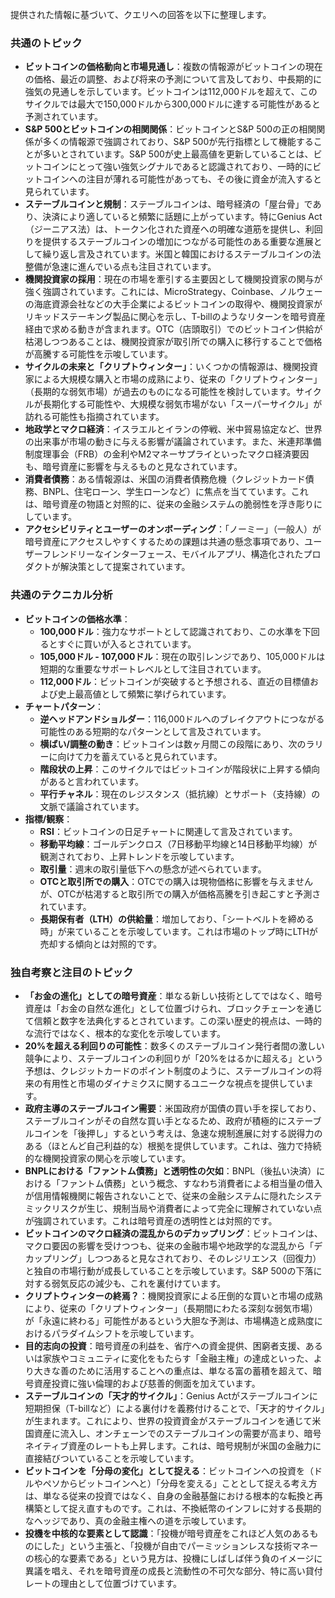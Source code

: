 提供された情報に基づいて、クエリへの回答を以下に整理します。

### 共通のトピック

- **ビットコインの価格動向と市場見通し**：複数の情報源がビットコインの現在の価格、最近の調整、および将来の予測について言及しており、中長期的に強気の見通しを示しています。ビットコインは112,000ドルを超えて、このサイクルでは最大で150,000ドルから300,000ドルに達する可能性があると予測されています。
- **S&P 500とビットコインの相関関係**：ビットコインとS&P 500の正の相関関係が多くの情報源で強調されており、S&P 500が先行指標として機能することが多いとされています。S&P 500が史上最高値を更新していることは、ビットコインにとって強い強気シグナルであると認識されており、一時的にビットコインへの注目が薄れる可能性があっても、その後に資金が流入すると見られています。
- **ステーブルコインと規制**：ステーブルコインは、暗号経済の「屋台骨」であり、決済により適していると頻繁に話題に上がっています。特にGenius Act（ジーニアス法）は、トークン化された資産への明確な道筋を提供し、利回りを提供するステーブルコインの増加につながる可能性のある重要な進展として繰り返し言及されています。米国と韓国におけるステーブルコインの法整備が急速に進んでいる点も注目されています。
- **機関投資家の採用**：現在の市場を牽引する主要因として機関投資家の関与が強く強調されています。これには、MicroStrategy、Coinbase、ノルウェーの海底資源会社などの大手企業によるビットコインの取得や、機関投資家がリキッドステーキング製品に関心を示し、T-billのようなリターンを暗号資産経由で求める動きが含まれます。OTC（店頭取引）でのビットコイン供給が枯渇しつつあることは、機関投資家が取引所での購入に移行することで価格が高騰する可能性を示唆しています。
- **サイクルの未来と「クリプトウィンター」**：いくつかの情報源は、機関投資家による大規模な購入と市場の成熟により、従来の「クリプトウィンター」（長期的な弱気市場）が過去のものになる可能性を検討しています。サイクルが長期化する可能性や、大規模な弱気市場がない「スーパーサイクル」が訪れる可能性も指摘されています。
- **地政学とマクロ経済**：イスラエルとイランの停戦、米中貿易協定など、世界の出来事が市場の動きに与える影響が議論されています。また、米連邦準備制度理事会（FRB）の金利やM2マネーサプライといったマクロ経済要因も、暗号資産に影響を与えるものと見なされています。
- **消費者債務**：ある情報源は、米国の消費者債務危機（クレジットカード債務、BNPL、住宅ローン、学生ローンなど）に焦点を当てています。これは、暗号資産の物語と対照的に、従来の金融システムの脆弱性を浮き彫りにしています。
- **アクセシビリティとユーザーのオンボーディング**：「ノーミー」（一般人）が暗号資産にアクセスしやすくするための課題は共通の懸念事項であり、ユーザーフレンドリーなインターフェース、モバイルアプリ、構造化されたプロダクトが解決策として提案されています。

### 共通のテクニカル分析

- **ビットコインの価格水準**：
    - **100,000ドル**：強力なサポートとして認識されており、この水準を下回るとすぐに買いが入るとされています。
    - **105,000ドル - 107,000ドル**：現在の取引レンジであり、105,000ドルは短期的な重要なサポートレベルとして注目されています。
    - **112,000ドル**：ビットコインが突破すると予想される、直近の目標値および史上最高値として頻繁に挙げられています。
- **チャートパターン**：
    - **逆ヘッドアンドショルダー**：116,000ドルへのブレイクアウトにつながる可能性のある短期的なパターンとして言及されています。
    - **横ばい/調整の動き**：ビットコインは数ヶ月間この段階にあり、次のラリーに向けて力を蓄えていると見られています。
    - **階段状の上昇**：このサイクルではビットコインが階段状に上昇する傾向があると言われています。
    - **平行チャネル**：現在のレジスタンス（抵抗線）とサポート（支持線）の文脈で議論されています。
- **指標/観察**：
    - **RSI**：ビットコインの日足チャートに関連して言及されています。
    - **移動平均線**：ゴールデンクロス（7日移動平均線と14日移動平均線）が観測されており、上昇トレンドを示唆しています。
    - **取引量**：週末の取引量低下への懸念が述べられています。
    - **OTCと取引所での購入**：OTCでの購入は現物価格に影響を与えませんが、OTCが枯渇すると取引所での購入が価格高騰を引き起こすと予測されています。
    - **長期保有者（LTH）の供給量**：増加しており、「シートベルトを締める時」が来ていることを示唆しています。これは市場のトップ時にLTHが売却する傾向とは対照的です。

### 独自考察と注目のトピック

- **「お金の進化」としての暗号資産**：単なる新しい技術としてではなく、暗号資産は「お金の自然な進化」として位置づけられ、ブロックチェーンを通じて信頼と数字を法典化するとされています。この深い歴史的視点は、一時的な流行ではなく、根本的な変化を示唆しています。
- **20%を超える利回りの可能性**：数多くのステーブルコイン発行者間の激しい競争により、ステーブルコインの利回りが「20%をはるかに超える」という予想は、クレジットカードのポイント制度のように、ステーブルコインの将来の有用性と市場のダイナミクスに関するユニークな視点を提供しています。
- **政府主導のステーブルコイン需要**：米国政府が国債の買い手を探しており、ステーブルコインがその自然な買い手となるため、政府が積極的にステーブルコインを「後押し」するという考えは、急速な規制進展に対する説得力のある（ほとんど自己利益的な）根拠を提供しています。これは、強力で持続的な機関投資家の関心を示唆しています。
- **BNPLにおける「ファントム債務」と透明性の欠如**：BNPL（後払い決済）における「ファントム債務」という概念、すなわち消費者による相当量の借入が信用情報機関に報告されないことで、従来の金融システムに隠れたシステミックリスクが生じ、規制当局や消費者によって完全に理解されていない点が強調されています。これは暗号資産の透明性とは対照的です。
- **ビットコインのマクロ経済の混乱からのデカップリング**：ビットコインは、マクロ要因の影響を受けつつも、従来の金融市場や地政学的な混乱から「デカップリング」しつつあると見なされており、そのレジリエンス（回復力）と独自の市場行動が成長していることを示唆しています。S&P 500の下落に対する弱気反応の減少も、これを裏付けています。
- **クリプトウィンターの終焉？**：機関投資家による圧倒的な買いと市場の成熟により、従来の「クリプトウィンター」（長期間にわたる深刻な弱気市場）が「永遠に終わる」可能性があるという大胆な予測は、市場構造と成熟度におけるパラダイムシフトを示唆しています。
- **目的志向の投資**：暗号資産の利益を、省庁への資金提供、困窮者支援、あるいは家族やコミュニティに変化をもたらす「金融主権」の達成といった、より大きな善のために活用することへの重点は、単なる富の蓄積を超えて、暗号資産投資に強い倫理的および慈善的側面を加えています。
- **ステーブルコインの「天才的サイクル」**：Genius Actがステーブルコインに短期担保（T-billなど）による裏付けを義務付けることで、「天才的サイクル」が生まれます。これにより、世界の投資資金がステーブルコインを通じて米国資産に流入し、オンチェーンでのステーブルコインの需要が高まり、暗号ネイティブ資産のレートも上昇します。これは、暗号規制が米国の金融力に直接結びついていることを示唆しています。
- **ビットコインを「分母の変化」として捉える**：ビットコインへの投資を（ドルやペソからビットコインへと）「分母を変える」こととして捉える考え方は、単なる従来の投資ではなく、自身の金融基盤における根本的な転換と再構築として捉え直すものです。これは、不換紙幣のインフレに対する長期的なヘッジであり、真の金融主権への道を示唆しています。
- **投機を中核的な要素として認識**：「投機が暗号資産をこれほど人気のあるものにした」という主張と、「投機が自由でパーミッションレスな技術マネーの核心的な要素である」という見方は、投機にしばしば伴う負のイメージに異議を唱え、それを暗号資産の成長と流動性の不可欠な部分、特に高い貸付レートの理由として位置づけています。